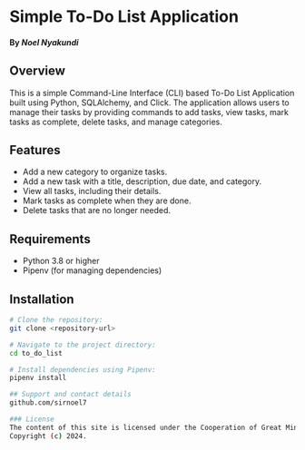 # Simple To-Do List Application

#### By *Noel Nyakundi*

## Overview

This is a simple Command-Line Interface (CLI) based To-Do List Application built using Python, SQLAlchemy, and Click. The application allows users to manage their tasks by providing commands to add tasks, view tasks, mark tasks as complete, delete tasks, and manage categories.

## Features

- Add a new category to organize tasks.
- Add a new task with a title, description, due date, and category.
- View all tasks, including their details.
- Mark tasks as complete when they are done.
- Delete tasks that are no longer needed.

## Requirements

- Python 3.8 or higher
- Pipenv (for managing dependencies)

## Installation

```bash
# Clone the repository:
git clone <repository-url>

# Navigate to the project directory:
cd to_do_list

# Install dependencies using Pipenv:
pipenv install

## Support and contact details
github.com/sirnoel7

### License
The content of this site is licensed under the Cooperation of Great Minds
Copyright (c) 2024.